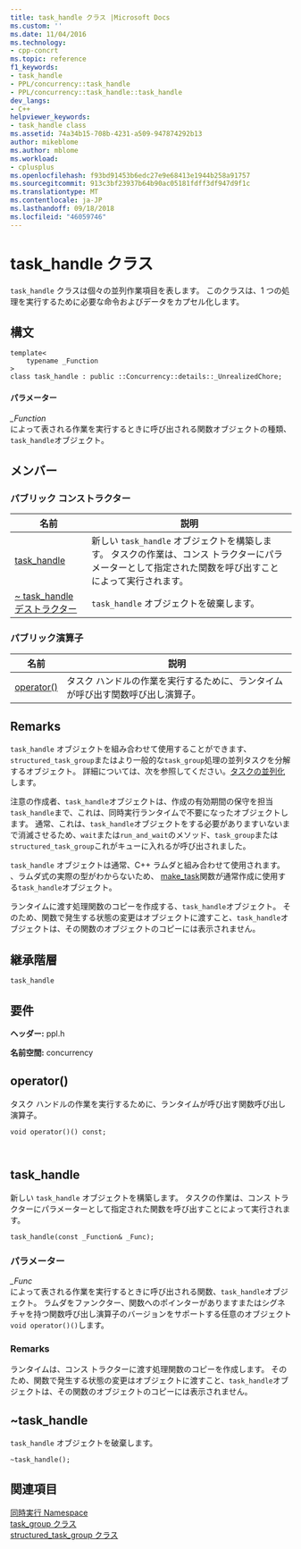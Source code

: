 ```yaml
---
title: task_handle クラス |Microsoft Docs
ms.custom: ''
ms.date: 11/04/2016
ms.technology:
- cpp-concrt
ms.topic: reference
f1_keywords:
- task_handle
- PPL/concurrency::task_handle
- PPL/concurrency::task_handle::task_handle
dev_langs:
- C++
helpviewer_keywords:
- task_handle class
ms.assetid: 74a34b15-708b-4231-a509-947874292b13
author: mikeblome
ms.author: mblome
ms.workload:
- cplusplus
ms.openlocfilehash: f93bd91453b6edc27e9e68413e1944b258a91757
ms.sourcegitcommit: 913c3bf23937b64b90ac05181fdff3df947d9f1c
ms.translationtype: MT
ms.contentlocale: ja-JP
ms.lasthandoff: 09/18/2018
ms.locfileid: "46059746"
---
```

# <a name="taskhandle-class"></a>task_handle クラス
`task_handle` クラスは個々の並列作業項目を表します。 このクラスは、1 つの処理を実行するために必要な命令およびデータをカプセル化します。  
  
## <a name="syntax"></a>構文  
  
```  
template<
    typename _Function  
>  
class task_handle : public ::Concurrency::details::_UnrealizedChore;  
```  
  
#### <a name="parameters"></a>パラメーター  
*_Function*<br/>
によって表される作業を実行するときに呼び出される関数オブジェクトの種類、`task_handle`オブジェクト。  
  
## <a name="members"></a>メンバー  
  
### <a name="public-constructors"></a>パブリック コンストラクター  
  
|名前|説明|  
|----------|-----------------|  
|[task_handle](#ctor)|新しい `task_handle` オブジェクトを構築します。 タスクの作業は、コンス トラクターにパラメーターとして指定された関数を呼び出すことによって実行されます。|  
|[~ task_handle デストラクター](#dtor)|`task_handle` オブジェクトを破棄します。|  
  
### <a name="public-operators"></a>パブリック演算子  
  
|名前|説明|  
|----------|-----------------|  
|[operator()](#task_handle__operator_call)|タスク ハンドルの作業を実行するために、ランタイムが呼び出す関数呼び出し演算子。|  
  
## <a name="remarks"></a>Remarks  
 `task_handle` オブジェクトを組み合わせて使用することができます、`structured_task_group`またはより一般的な`task_group`処理の並列タスクを分解するオブジェクト。 詳細については、次を参照してください。[タスクの並列化](../../../parallel/concrt/task-parallelism-concurrency-runtime.md)します。  
  
 注意の作成者、`task_handle`オブジェクトは、作成の有効期間の保守を担当`task_handle`まで、これは、同時実行ランタイムで不要になったオブジェクトします。 通常、これは、`task_handle`オブジェクトをする必要がありますいないまで消滅させるため、`wait`または`run_and_wait`のメソッド、`task_group`または`structured_task_group`これがキューに入れるが呼び出されました。  
  
 `task_handle` オブジェクトは通常、C++ ラムダと組み合わせて使用されます。 、ラムダ式の実際の型がわからないため、 [make_task](concurrency-namespace-functions.md#make_task)関数が通常作成に使用する`task_handle`オブジェクト。  
  
 ランタイムに渡す処理関数のコピーを作成する、`task_handle`オブジェクト。 そのため、関数で発生する状態の変更はオブジェクトに渡すこと、`task_handle`オブジェクトは、その関数のオブジェクトのコピーには表示されません。  
  
## <a name="inheritance-hierarchy"></a>継承階層  
 `task_handle`  
  
## <a name="requirements"></a>要件  
 **ヘッダー:** ppl.h  
  
 **名前空間:** concurrency  
  
##  <a name="task_handle__operator_call"></a> operator() 

 タスク ハンドルの作業を実行するために、ランタイムが呼び出す関数呼び出し演算子。  
  
```  
void operator()() const;

 
```  
  
##  <a name="task_handle__ctor"></a> task_handle 

 新しい `task_handle` オブジェクトを構築します。 タスクの作業は、コンス トラクターにパラメーターとして指定された関数を呼び出すことによって実行されます。  
  
```  
task_handle(const _Function& _Func);
```  
  
### <a name="parameters"></a>パラメーター  
*_Func*<br/>
によって表される作業を実行するときに呼び出される関数、`task_handle`オブジェクト。 ラムダをファンクター、関数へのポインターがありますまたはシグネチャを持つ関数呼び出し演算子のバージョンをサポートする任意のオブジェクト`void operator()()`します。  
  
### <a name="remarks"></a>Remarks  
 ランタイムは、コンス トラクターに渡す処理関数のコピーを作成します。 そのため、関数で発生する状態の変更はオブジェクトに渡すこと、`task_handle`オブジェクトは、その関数のオブジェクトのコピーには表示されません。  
  
##  <a name="dtor"></a> ~task_handle 

 `task_handle` オブジェクトを破棄します。  
  
```  
~task_handle();
```  
  
## <a name="see-also"></a>関連項目  
 [同時実行 Namespace](concurrency-namespace.md)   
 [task_group クラス](task-group-class.md)   
 [structured_task_group クラス](structured-task-group-class.md)

